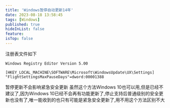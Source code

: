 ```yaml
---
title: 'Windows暂停自动更新14年'
date: 2023-08-18 13:58:45
tags: [Windows]
published: true
hideInList: false
feature: 
isTop: false
---
```

注册表文件如下
```reg
Windows Registry Editor Version 5.00

[HKEY_LOCAL_MACHINE\SOFTWARE\Microsoft\WindowsUpdate\UX\Settings]
"FlightSettingsMaxPauseDays"=dword:00001388
```
暂停更新不会影响紧急安全更新
虽然这个方法Windows 10也可以用,但是已经不建议了,因为Windows 10已经不会再有功能更新了,停止支持后普通级别的安全更新也没有了,唯一能收到的也只有可能是紧急安全更新了,用不用这个方法区别不大